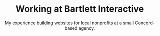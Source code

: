---
layout: project.njk
title: Working at Bartlett Interactive
subtitle: My experience building websites for local nonprofits at a small Concord-based agency.
tags: project
intro:
  summary: From June 2019 to February 2021, I worked at Bartlett Interactive, a digital agency, building websites for nonprofits in the Greater Boston area. Collaborating with designers, project managers, senior developers, and a wide variety of clients, I honed my technical skills and learned about the broader operations of the business.
  image: /assets/img/bartlett.webp
  preview: /assets/img/bartlett.webp
  alt: ""
---